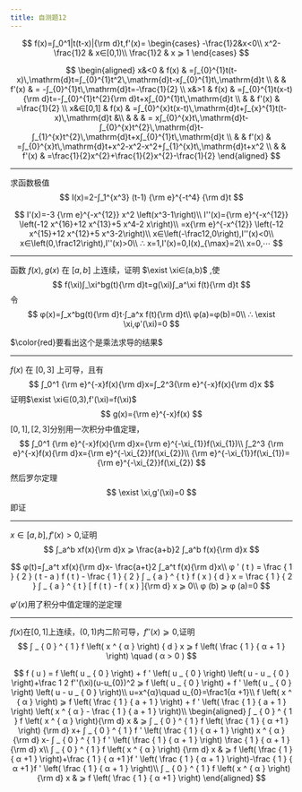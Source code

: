 ```yaml
---
title: 自测题12
---
```


$$
f(x)=∫_0^1|t(t-x)|{\rm d}t,f'(x)=
\begin{cases}
-\frac{1}2&x<0\\
x^2-\frac{1}2 & x∈[0,1)\\
\frac{1}2 & x ⩾  1
\end{cases}
$$

$$
\begin{aligned}
x&<0     & f(x)      & =∫_{0}^{1}t(t-x)\,\mathrm{d}t=∫_{0}^{1}t^2\,\mathrm{d}t-x∫_{0}^{1}t\,\mathrm{d}t \\
&      & f'(x) & = -∫_{0}^{1}t\,\mathrm{d}t=-\frac{1}{2} \\
x&>1     & f(x)      & =∫_{0}^{1}t(x-t){\rm d}t=-∫_{0}^{1}t^{2}{\rm d}t+x∫_{0}^{1}t\,\mathrm{d}t \\
&      & f'(x) & =\frac{1}{2} \\
x&∈[0,1]  & f(x)      & =∫_{0}^{x}t(x-t)\,\mathrm{d}t+∫_{x}^{1}t(t-x)\,\mathrm{d}t &\\
&      &        & = x∫_{0}^{x}t\,\mathrm{d}t-∫_{0}^{x}t^{2}\,\mathrm{d}t-∫_{1}^{x}t^{2}\,\mathrm{d}t+x∫_{0}^{1}t\,\mathrm{d}t \\
&      & f'(x)     & =∫_{0}^{x}t\,\mathrm{d}t+x^2-x^2-x^2+∫_{1}^{x}t\,\mathrm{d}t+x^2 \\
&      & f'(x)     & =\frac{1}{2}x^{2}+\frac{1}{2}x^{2}-\frac{1}{2}
\end{aligned}
$$

---

求函数极值
$$
I(x)=2-∫_1^{x^3} (t-1) {\rm e}^{-t^4} {\rm d}t
$$

$$
I'(x)=-3 {\rm e}^{-x^{12}} x^2 \left(x^3-1\right)\\
I''(x)={\rm e}^{-x^{12}} \left(-12 x^{16}+12 x^{13}+5 x^4-2 x\right)\\
=x{\rm e}^{-x^{12}} \left(-12 x^{15}+12 x^{12}+5 x^3-2\right)\\
x∈\left(-\frac12,0\right),I''(x)<0\\
x∈\left(0,\frac12\right),I''(x)>0\\
∴ x=1,I'(x)=0,I(x)_{\max}=2\\
x=0,⋯
$$

---

函数 $f(x),g(x)$ 在 $[a,b]$ 上连续，证明 $\exist \xi∈(a,b)​$ ,使
$$
f(\xi)∫_\xi^bg(t){\rm d}t=g(\xi)∫_a^\xi f(t){\rm d}t
$$
令
$$
φ(x)=∫_x^bg(t){\rm d}t⋅∫_a^x f(t){\rm d}t\\
φ(a)=φ(b)=0\\
∴ \exist \xi,φ'(\xi)=0
$$

$\color{red}要看出这个是乘法求导的结果$

---

$f(x)$ 在 $[0,3]$ 上可导，且有
$$
∫_0^1 {\rm e}^{-x}f(x){\rm d}x=∫_2^3{\rm e}^{-x}f(x){\rm d}x
$$
证明$\exist \xi∈(0,3),f'(\xi)=f(\xi)$
$$
g(x)={\rm e}^{-x}f(x)
$$
$[0,1],[2,3]$分别用一次积分中值定理，
$$
∫_0^1 {\rm e}^{-x}f(x){\rm d}x={\rm e}^{-\xi_{1}}f(\xi_{1})\\
∫_2^3 {\rm e}^{-x}f(x){\rm d}x={\rm e}^{-\xi_{2}}f(\xi_{2})\\
{\rm e}^{-\xi_{1}}f(\xi_{1})={\rm e}^{-\xi_{2}}f(\xi_{2})
$$
然后罗尔定理
$$
\exist \xi,g'(\xi)=0
$$
即证

---

$x∈[a,b],f'(x)>0$,证明
$$
∫_a^b xf(x){\rm d}x ⩾  \frac{a+b}2 ∫_a^b f(x){\rm d}x
$$

$$
φ(t)=∫_a^t xf(x){\rm d}x- \frac{a+t}2 ∫_a^t f(x){\rm d}x\\
φ ' ( t ) = \frac { 1 } { 2 } ( t - a ) f ( t ) - \frac { 1 } { 2 } ∫ _ { a } ^ { t } f ( x ) { d } x = \frac { 1 } { 2 } ∫ _ { a } ^ { t } [ f ( t ) - f ( x ) ]{\rm d} x  ⩾  0\\
φ (b) ⩾  φ (a)=0
$$

$φ'(x)$用了积分中值定理的逆定理

---

$f(x)$在$[0,1]$上连续，$(0,1)$内二阶可导，$f''(x) ⩾  0$,证明
$$
∫ _ { 0 } ^ { 1 } f \left( x ^ { α } \right) { d } x  ⩾  f \left( \frac { 1 } { α + 1 } \right) \quad ( α > 0 )
$$

$$
f ( u )
= f \left( u _ { 0 } \right) + f ' \left( u _ { 0 } \right) \left( u - u _ { 0 } \right)+\frac 1 2 f''(\xi)(u-u_{0})^2
 ⩾  f \left( u _ { 0 } \right) + f ' \left( u _ { 0 } \right) \left( u - u _ { 0 } \right)\\
u=x^{α}\quad u_{0}=\frac1{α +1}\\
f \left( x ^ { α } \right)  ⩾  f \left( \frac { 1 } { a + 1 } \right) + f ' \left( \frac { 1 } { a + 1 } \right) \left( x ^ { α } - \frac { 1 } { a + 1 } \right)\\
\begin{aligned}
∫ _ { 0 } ^ { 1 } f \left( x ^ { α } \right){\rm d} x
& ⩾ 
∫ _ { 0 } ^ { 1 } f \left( \frac { 1 } { α +1 } \right) {\rm d} x+
∫ _ { 0 } ^ { 1 } f ' \left( \frac { 1 } { α + 1 } \right) x ^ { α } {\rm d} x-
∫ _ { 0 } ^ { 1 } f ' \left( \frac { 1 } { α + 1 } \right) \frac { 1 } { α + 1 } {\rm d} x\\
∫ _ { 0 } ^ { 1 } f \left( x ^ { α } \right) {\rm d} x & ⩾  f \left( \frac { 1 } { α +1 } \right)+\frac { 1 } { α +1 }f ' \left( \frac { 1 } { α + 1 } \right)-\frac { 1 } { α +1 }f ' \left( \frac { 1 } { α + 1 } \right)\\
∫ _ { 0 } ^ { 1 } f \left( x ^ { α } \right) {\rm d} x & ⩾  f \left( \frac { 1 } { α +1 } \right)
\end{aligned}
$$
